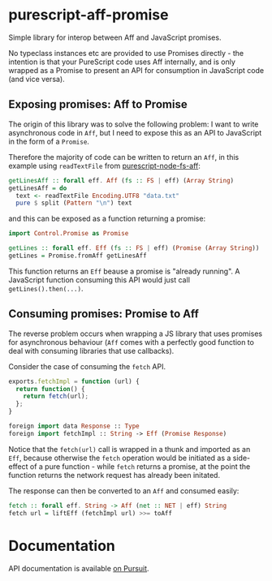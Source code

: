 # purescript-aff-promise

Simple library for interop between Aff and JavaScript promises.

No typeclass instances etc are provided to use Promises directly - the intention is that your PureScript code uses Aff
internally, and is only wrapped as a Promise to present an API for consumption in JavaScript code (and vice versa).

## Exposing promises: Aff to Promise

The origin of this library was to solve the following problem: I want to write asynchronous code in `Aff`, but I need
to expose this as an API to JavaScript in the form of a `Promise`.

Therefore the majority of code can be written to return an `Aff`, in this example using `readTextFile` from 
[purescript-node-fs-aff](https://pursuit.purescript.org/packages/purescript-node-fs-aff):

```purescript
getLinesAff :: forall eff. Aff (fs :: FS | eff) (Array String)
getLinesAff = do
  text <- readTextFile Encoding.UTF8 "data.txt"
  pure $ split (Pattern "\n") text
```

and this can be exposed as a function returning a promise:

```purescript
import Control.Promise as Promise

getLines :: forall eff. Eff (fs :: FS | eff) (Promise (Array String))
getLines = Promise.fromAff getLinesAff
```

This function returns an `Eff` beause a promise is "already running". A JavaScript function consuming this API
would just call `getLines().then(...)`.

## Consuming promises: Promise to Aff

The reverse problem occurs when wrapping a JS library that uses promises for asynchronous behaviour (`Aff` comes
with a perfectly good function to deal with consuming libraries that use callbacks).

Consider the case of consuming the `fetch` API.

```javascript
exports.fetchImpl = function (url) {
  return function() {
    return fetch(url);
  };
}
```

```purescript
foreign import data Response :: Type
foreign import fetchImpl :: String -> Eff (Promise Response)
```

Notice that the `fetch(url)` call is wrapped in a thunk and imported as an `Eff`, because otherwise the `fetch`
operation would be initiated as a side-effect of a pure function - while `fetch` returns a promise, at the point
the function returns the network request has already been initated.

The response can then be converted to an `Aff` and consumed easily:

```purescript
fetch :: forall eff. String -> Aff (net :: NET | eff) String
fetch url = liftEff (fetchImpl url) >>= toAff
```

# Documentation

API documentation is available [on Pursuit](https://pursuit.purescript.org/packages/purescript-aff-promise).
